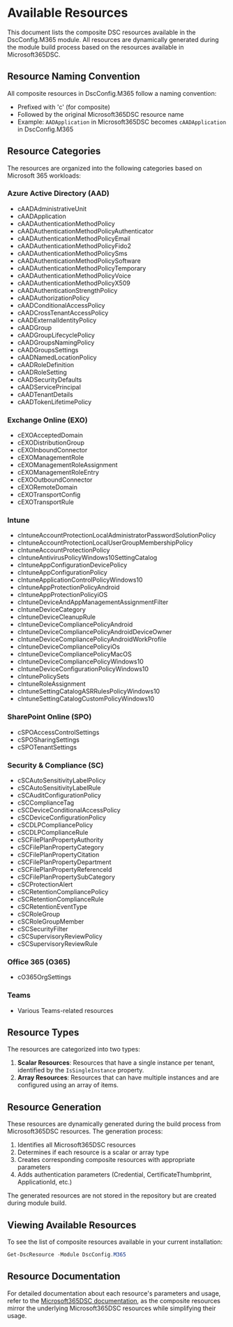 # Available Resources

This document lists the composite DSC resources available in the DscConfig.M365 module. All resources are dynamically generated during the module build process based on the resources available in Microsoft365DSC.

## Resource Naming Convention

All composite resources in DscConfig.M365 follow a naming convention:

- Prefixed with 'c' (for composite)
- Followed by the original Microsoft365DSC resource name
- Example: `AADApplication` in Microsoft365DSC becomes `cAADApplication` in DscConfig.M365

## Resource Categories

The resources are organized into the following categories based on Microsoft 365 workloads:

### Azure Active Directory (AAD)

- cAADAdministrativeUnit
- cAADApplication
- cAADAuthenticationMethodPolicy
- cAADAuthenticationMethodPolicyAuthenticator
- cAADAuthenticationMethodPolicyEmail
- cAADAuthenticationMethodPolicyFido2
- cAADAuthenticationMethodPolicySms
- cAADAuthenticationMethodPolicySoftware
- cAADAuthenticationMethodPolicyTemporary
- cAADAuthenticationMethodPolicyVoice
- cAADAuthenticationMethodPolicyX509
- cAADAuthenticationStrengthPolicy
- cAADAuthorizationPolicy
- cAADConditionalAccessPolicy
- cAADCrossTenantAccessPolicy
- cAADExternalIdentityPolicy
- cAADGroup
- cAADGroupLifecyclePolicy
- cAADGroupsNamingPolicy
- cAADGroupsSettings
- cAADNamedLocationPolicy
- cAADRoleDefinition
- cAADRoleSetting
- cAADSecurityDefaults
- cAADServicePrincipal
- cAADTenantDetails
- cAADTokenLifetimePolicy

### Exchange Online (EXO)

- cEXOAcceptedDomain
- cEXODistributionGroup
- cEXOInboundConnector
- cEXOManagementRole
- cEXOManagementRoleAssignment
- cEXOManagementRoleEntry
- cEXOOutboundConnector
- cEXORemoteDomain
- cEXOTransportConfig
- cEXOTransportRule

### Intune

- cIntuneAccountProtectionLocalAdministratorPasswordSolutionPolicy
- cIntuneAccountProtectionLocalUserGroupMembershipPolicy
- cIntuneAccountProtectionPolicy
- cIntuneAntivirusPolicyWindows10SettingCatalog
- cIntuneAppConfigurationDevicePolicy
- cIntuneAppConfigurationPolicy
- cIntuneApplicationControlPolicyWindows10
- cIntuneAppProtectionPolicyAndroid
- cIntuneAppProtectionPolicyiOS
- cIntuneDeviceAndAppManagementAssignmentFilter
- cIntuneDeviceCategory
- cIntuneDeviceCleanupRule
- cIntuneDeviceCompliancePolicyAndroid
- cIntuneDeviceCompliancePolicyAndroidDeviceOwner
- cIntuneDeviceCompliancePolicyAndroidWorkProfile
- cIntuneDeviceCompliancePolicyiOs
- cIntuneDeviceCompliancePolicyMacOS
- cIntuneDeviceCompliancePolicyWindows10
- cIntuneDeviceConfigurationPolicyWindows10
- cIntunePolicySets
- cIntuneRoleAssignment
- cIntuneSettingCatalogASRRulesPolicyWindows10
- cIntuneSettingCatalogCustomPolicyWindows10

### SharePoint Online (SPO)

- cSPOAccessControlSettings
- cSPOSharingSettings
- cSPOTenantSettings

### Security & Compliance (SC)

- cSCAutoSensitivityLabelPolicy
- cSCAutoSensitivityLabelRule
- cSCAuditConfigurationPolicy
- cSCComplianceTag
- cSCDeviceConditionalAccessPolicy
- cSCDeviceConfigurationPolicy
- cSCDLPCompliancePolicy
- cSCDLPComplianceRule
- cSCFilePlanPropertyAuthority
- cSCFilePlanPropertyCategory
- cSCFilePlanPropertyCitation
- cSCFilePlanPropertyDepartment
- cSCFilePlanPropertyReferenceId
- cSCFilePlanPropertySubCategory
- cSCProtectionAlert
- cSCRetentionCompliancePolicy
- cSCRetentionComplianceRule
- cSCRetentionEventType
- cSCRoleGroup
- cSCRoleGroupMember
- cSCSecurityFilter
- cSCSupervisoryReviewPolicy
- cSCSupervisoryReviewRule

### Office 365 (O365)

- cO365OrgSettings

### Teams

- Various Teams-related resources

## Resource Types

The resources are categorized into two types:

1. **Scalar Resources**: Resources that have a single instance per tenant, identified by the `IsSingleInstance` property.
2. **Array Resources**: Resources that can have multiple instances and are configured using an array of items.

## Resource Generation

These resources are dynamically generated during the build process from Microsoft365DSC resources. The generation process:

1. Identifies all Microsoft365DSC resources
2. Determines if each resource is a scalar or array type
3. Creates corresponding composite resources with appropriate parameters
4. Adds authentication parameters (Credential, CertificateThumbprint, ApplicationId, etc.)

The generated resources are not stored in the repository but are created during module build.

## Viewing Available Resources

To see the list of composite resources available in your current installation:

```powershell
Get-DscResource -Module DscConfig.M365
```

## Resource Documentation

For detailed documentation about each resource's parameters and usage, refer to the [Microsoft365DSC documentation](https://microsoft365dsc.com/docs/resources/), as the composite resources mirror the underlying Microsoft365DSC resources while simplifying their usage.

